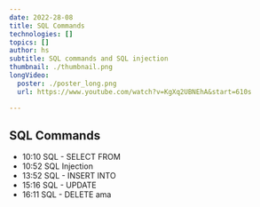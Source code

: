 ```yaml
---
date: 2022-28-08
title: SQL Commands
technologies: []
topics: []
author: hs
subtitle: SQL commands and SQL injection
thumbnail: ./thumbnail.png
longVideo:
  poster: ./poster_long.png
  url: https://www.youtube.com/watch?v=KgXq2UBNEhA&start=610s

---
```


## SQL Commands

- 10:10 SQL - SELECT FROM
- 10:52 SQL Injection
- 13:52 SQL - INSERT INTO
- 15:16 SQL - UPDATE
- 16:11 SQL - DELETE
ama